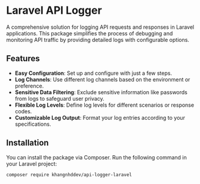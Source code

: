 # Laravel API Logger

A comprehensive solution for logging API requests and responses in Laravel applications. This package simplifies the process of debugging and monitoring API traffic by providing detailed logs with configurable options.

## Features

- **Easy Configuration**: Set up and configure with just a few steps.
- **Log Channels**: Use different log channels based on the environment or preference.
- **Sensitive Data Filtering**: Exclude sensitive information like passwords from logs to safeguard user privacy.
- **Flexible Log Levels**: Define log levels for different scenarios or response codes.
- **Customizable Log Output**: Format your log entries according to your specifications.

## Installation

You can install the package via Composer. Run the following command in your Laravel project:

```bash
composer require khangnhddev/api-logger-laravel


